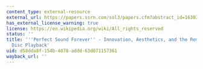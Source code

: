 ```yaml
---
content_type: external-resource
external_url: https://papers.ssrn.com/sol3/papers.cfm?abstract_id=1630361
has_external_license_warning: true
license: https://en.wikipedia.org/wiki/All_rights_reserved
status: ''
title: '''Perfect Sound Forever'' - Innovation, Aesthetics, and the Remaking of Compact
  Disc Playback'
uid: d58dda8f-154b-4078-addd-63d071157361
wayback_url: ''
---
```

